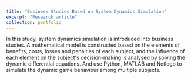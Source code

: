 ```yaml
---
title: "Business Studies Based on System Dynamics Simulation"
excerpt: "Research article"
collection: portfolio
---
```


In this study, system dynamics simulation is introduced into business studies. A mathematical model is constructed based on the elements of benefits, costs, losses and penalties of each subject, and the influence of each element on the subject's decision-making is analysed by solving the dynamic differential equations. And use Python, MATLAB and Netlogo to simulate the dynamic game behaviour among multiple subjects.
